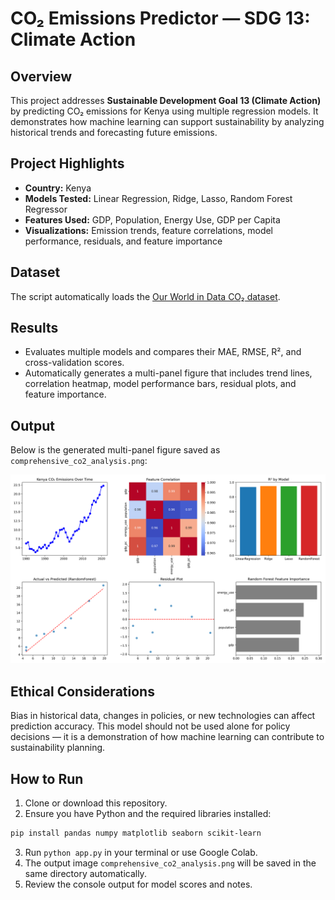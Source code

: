 # CO₂ Emissions Predictor — SDG 13: Climate Action

## Overview

This project addresses **Sustainable Development Goal 13 (Climate Action)** by predicting CO₂ emissions for Kenya using multiple regression models. It demonstrates how machine learning can support sustainability by analyzing historical trends and forecasting future emissions.

## Project Highlights

- **Country:** Kenya  
- **Models Tested:** Linear Regression, Ridge, Lasso, Random Forest Regressor  
- **Features Used:** GDP, Population, Energy Use, GDP per Capita  
- **Visualizations:** Emission trends, feature correlations, model performance, residuals, and feature importance

## Dataset

The script automatically loads the [Our World in Data CO₂ dataset](https://github.com/owid/co2-data).

## Results

- Evaluates multiple models and compares their MAE, RMSE, R², and cross-validation scores.
- Automatically generates a multi-panel figure that includes trend lines, correlation heatmap, model performance bars, residual plots, and feature importance.

## Output

Below is the generated multi-panel figure saved as `comprehensive_co2_analysis.png`:

![CO₂ Emissions Analysis](./comprehensive_co2_analysis.png)

## Ethical Considerations

Bias in historical data, changes in policies, or new technologies can affect prediction accuracy. This model should not be used alone for policy decisions — it is a demonstration of how machine learning can contribute to sustainability planning.

## How to Run

1. Clone or download this repository.
2. Ensure you have Python and the required libraries installed:
```bash
pip install pandas numpy matplotlib seaborn scikit-learn
```
3. Run `python app.py` in your terminal or use Google Colab.
4. The output image `comprehensive_co2_analysis.png` will be saved in the same directory automatically.
5. Review the console output for model scores and notes.
